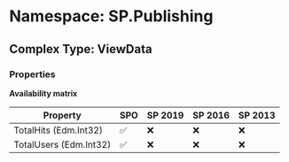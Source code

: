 # Namespace: SP.Publishing

## Complex Type: ViewData

### Properties

**Availability matrix**

Property | SPO | SP 2019 | SP 2016 | SP 2013
----------|-----|---------|---------|--------
TotalHits (Edm.Int32) | ✅ | ❌ | ❌ | ❌
TotalUsers (Edm.Int32) | ✅ | ❌ | ❌ | ❌
